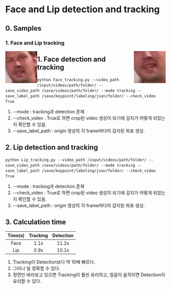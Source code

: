 # Face and Lip detection and tracking

## 0. Samples
### 1. Face and Lip tracking
<div>
  <img src="https://github.com/jungwook518/Face_Lip_detection_tracking/blob/master/samples/Face_ex1.gif" style="float: left;" width="100" height="100">
  <img src="https://github.com/jungwook518/Face_Lip_detection_tracking/blob/master/samples/Lip_ex1.gif" style="float: right;" width="100" height="100">
</div>

## 1. Face detection and tracking
```python Face_tracking.py --video_path /input/videos/path/folder/ --save_video_path /save/videos/path/folder/ --mode tracking --save_label_path /save/keypoint/labeling/json/folder/ --check_video True```
1. --mode : tracking과 detection 존재
2. --check_video : True로 하면 crop된 video 생성이 되기에 감지가 어떻게 되었는지 확인할 수 있음.
3. --save_label_path : origin 영상의 각 frame마다의 감지된 좌표 생성.

## 2. Lip detection and tracking
```python Lip_tracking.py --video_path /input/videos/path/folder/ --save_video_path /save/videos/path/folder/ --mode tracking --save_label_path /save/keypoint/labeling/json/folder/ --check_video True```
1. --mode : tracking과 detection 존재
2. --check_video : True로 하면 crop된 video 생성이 되기에 감지가 어떻게 되었는지 확인할 수 있음.
3. --save_label_path : origin 영상의 각 frame마다의 감지된 좌표 생성.

## 3. Calculation time
| Time(s) | Tracking | Detection |
|:---:|:---:|:---:|
| Face | 1.1s | 11.2s |
| Lip | 0.9s | 10.1s |
1. Tracking이 Detection보다 약 10배 빠르다.
2. 그러나 덜 정확할 수 있다.
3. 정면만 바라보고 있으면 Tracking이 훨씬 유리하고, 얼굴이 움직이면 Detection이 유리할 수 있다.
